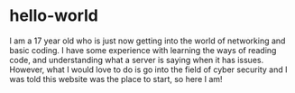 # hello-world
I am a 17 year old who is just now getting into the world of networking and basic coding. I have some experience with learning the ways of reading code, and understanding what a server is saying when it has issues. However, what I would love to do is go into the field of cyber security and I was told this website was the place to start, so here I am!

